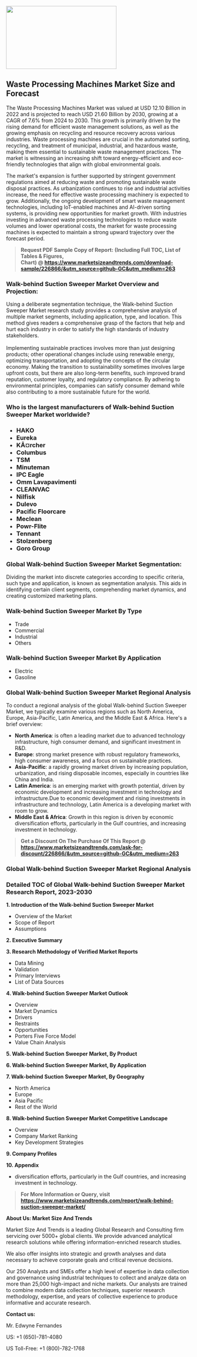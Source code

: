 <p><img class="alignnone size-medium wp-image-20088" src="https://ffe5etoiles.com/wp-content/uploads/2024/12/MST1-300x171.png" alt="" width="300" height="171" /></p><h2>Waste Processing Machines Market Size and Forecast</h2><p>The Waste Processing Machines Market was valued at USD 12.10 Billion in 2022 and is projected to reach USD 21.60 Billion by 2030, growing at a CAGR of 7.6% from 2024 to 2030. This growth is primarily driven by the rising demand for efficient waste management solutions, as well as the growing emphasis on recycling and resource recovery across various industries. Waste processing machines are crucial in the automated sorting, recycling, and treatment of municipal, industrial, and hazardous waste, making them essential to sustainable waste management practices. The market is witnessing an increasing shift toward energy-efficient and eco-friendly technologies that align with global environmental goals.</p><p>The market's expansion is further supported by stringent government regulations aimed at reducing waste and promoting sustainable waste disposal practices. As urbanization continues to rise and industrial activities increase, the need for effective waste processing machinery is expected to grow. Additionally, the ongoing development of smart waste management technologies, including IoT-enabled machines and AI-driven sorting systems, is providing new opportunities for market growth. With industries investing in advanced waste processing technologies to reduce waste volumes and lower operational costs, the market for waste processing machines is expected to maintain a strong upward trajectory over the forecast period.</p></p><blockquote id="" class=""><strong>Request PDF Sample Copy of Report: (Including Full TOC, List of Tables &amp; Figures, Chart)&nbsp;@&nbsp;<strong><a href="https://www.marketsizeandtrends.com/download-sample/226866/&utm_source=github-GC&utm_medium=263" target="_blank">https://www.marketsizeandtrends.com/download-sample/226866/&utm_source=github-GC&utm_medium=263</a></strong></strong></blockquote><h3 id="" class="">Walk-behind Suction Sweeper Market&nbsp;Overview and Projection:</h3><p id="" class="">Using a deliberate segmentation technique, the Walk-behind Suction Sweeper Market research study provides a comprehensive analysis of multiple market segments, including application, type, and location. This method gives readers a comprehensive grasp of the factors that help and hurt each industry in order to satisfy the high standards of industry stakeholders. <br /> <br />Implementing sustainable practices involves more than just designing products; other operational changes include using renewable energy, optimizing transportation, and adopting the concepts of the circular economy. Making the transition to sustainability sometimes involves large upfront costs, but there are also long-term benefits, such improved brand reputation, customer loyalty, and regulatory compliance. By adhering to environmental principles, companies can satisfy consumer demand while also contributing to a more sustainable future for the world.</p><h3 id="" class="">Who is the largest manufacturers of&nbsp;Walk-behind Suction Sweeper Market worldwide?</h3><h3 class=""><p><ul><li>HAKO </li><li> Eureka </li><li> KÃ¤rcher </li><li> Columbus </li><li> TSM </li><li> Minuteman </li><li> IPC Eagle </li><li> Omm Lavapavimenti </li><li> CLEANVAC </li><li> Nilfisk </li><li> Dulevo </li><li> Pacific Floorcare </li><li> Meclean </li><li> Powr-Flite </li><li> Tennant </li><li> Stolzenberg </li><li> Goro Group</li></ul></p></h3><h3 id="" class="">Global&nbsp;Walk-behind Suction Sweeper Market Segmentation:</h3><p id="" class="">Dividing the market into discrete categories according to specific criteria, such type and application, is known as segmentation analysis. This aids in identifying certain client segments, comprehending market dynamics, and creating customized marketing plans.</p><h3 id="" class="">Walk-behind Suction Sweeper Market&nbsp;By Type</h3><p><p><ul><li>Trade</li><li> Commercial</li><li> Industrial</li><li> Others</p></li></ul></p></p><h3 id="" class="">Walk-behind Suction Sweeper Market&nbsp;By Application</h3><p class=""><p><ul><li>Electric</li><li> Gasoline</li></ul></p></p><h3 id="" class="">Global Walk-behind Suction Sweeper Market Regional Analysis</h3><p id="" class="">To conduct a regional analysis of the global Walk-behind Suction Sweeper Market, we typically examine various regions such as North America, Europe, Asia-Pacific, Latin America, and the Middle East &amp; Africa. Here's a brief overview:</p><ul><li><strong>North America</strong>: is often a leading market due to advanced technology infrastructure, high consumer demand, and significant investment in R&amp;D.</li><li><strong>Europe</strong>: strong market presence with robust regulatory frameworks, high consumer awareness, and a focus on sustainable practices.</li><li><strong>Asia-Pacific</strong>: a rapidly growing market driven by increasing population, urbanization, and rising disposable incomes, especially in countries like China and India.</li><li><strong>Latin America</strong>: is an emerging market with growth potential, driven by economic development and increasing investment in technology and infrastructure.Due to economic development and rising investments in infrastructure and technology, Latin America is a developing market with room to grow.</li><li><strong>Middle East &amp; Africa</strong>: Growth in this region is driven by economic diversification efforts, particularly in the Gulf countries, and increasing investment in technology.</li></ul><blockquote id="" class=""><strong>Get a Discount On The Purchase Of This Report @ <strong><a href="https://www.marketsizeandtrends.com/ask-for-discount/226866/&utm_source=github-GC&utm_medium=263" target="_blank">https://www.marketsizeandtrends.com/ask-for-discount/226866/&utm_source=github-GC&utm_medium=263</a></strong></strong></blockquote><h3 id="" class="">Global Walk-behind Suction Sweeper Market Regional Analysis</h3><h3 id="" class="">Detailed TOC of Global Walk-behind Suction Sweeper Market Research Report, 2023-2030</h3><p id="" class=""><strong>1. Introduction of the Walk-behind Suction Sweeper Market</strong></p><ul><li>Overview of the Market</li><li>Scope of Report</li><li>Assumptions</li></ul><p id="" class=""><strong>2. Executive Summary</strong></p><p id="" class=""><strong>3. Research Methodology of Verified Market Reports</strong></p><ul><li>Data Mining</li><li>Validation</li><li>Primary Interviews</li><li>List of Data Sources</li></ul><p id="" class=""><strong>4. Walk-behind Suction Sweeper Market Outlook</strong></p><ul><li>Overview</li><li>Market Dynamics</li><li>Drivers</li><li>Restraints</li><li>Opportunities</li><li>Porters Five Force Model</li><li>Value Chain Analysis</li></ul><p id="" class=""><strong>5. Walk-behind Suction Sweeper Market, By Product</strong></p><p id="" class=""><strong>6. Walk-behind Suction Sweeper Market, By Application</strong></p><p id="" class=""><strong>7. Walk-behind Suction Sweeper Market, By Geography</strong></p><ul><li>North America</li><li>Europe</li><li>Asia Pacific</li><li>Rest of the World</li></ul><p id="" class=""><strong>8. Walk-behind Suction Sweeper Market Competitive Landscape</strong></p><ul><li>Overview</li><li>Company Market Ranking</li><li>Key Development Strategies</li></ul><p id="" class=""><strong>9. Company Profiles</strong></p><p id="" class=""><strong>10. Appendix</strong></p><ul><li>diversification efforts, particularly in the Gulf countries, and increasing investment in technology.</li></ul><blockquote id="" class=""><strong>For More Information or Query, visit <strong><strong><a href="https://www.marketsizeandtrends.com/report/walk-behind-suction-sweeper-market/" target="_blank">https://www.marketsizeandtrends.com/report/walk-behind-suction-sweeper-market/</a></strong></strong></strong></blockquote><p id="" class=""><strong>About Us: Market Size And Trends</strong></p><p id="" class="">Market Size And Trends is a leading Global Research and Consulting firm servicing over 5000+ global clients. We provide advanced analytical research solutions while offering information-enriched research studies.</p><p id="" class="">We also offer insights into strategic and growth analyses and data necessary to achieve corporate goals and critical revenue decisions.</p><p id="" class="">Our 250 Analysts and SMEs offer a high level of expertise in data collection and governance using industrial techniques to collect and analyze data on more than 25,000 high-impact and niche markets. Our analysts are trained to combine modern data collection techniques, superior research methodology, expertise, and years of collective experience to produce informative and accurate research.</p><p id="" class=""><strong>Contact us:</strong></p><p id="" class="">Mr. Edwyne Fernandes</p><p id="" class="">US: +1 (650)-781-4080</p><p id="" class="">US Toll-Free: +1 (800)-782-1768</p>
